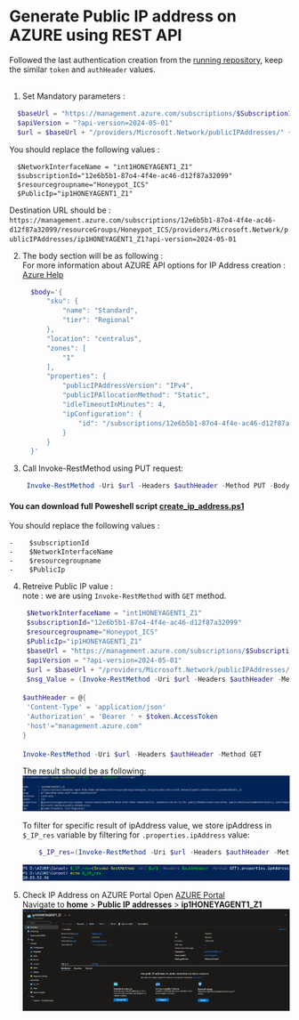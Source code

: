 # Generate Public IP address on AZURE using REST API   

Followed the last authentication creation from the [running repository](azure_account_auth_rest_api.md), keep the similar `token` and `authHeader` values.<br><br>
1.  Set Mandatory parameters : 

  ```powershell
    $baseUrl = "https://management.azure.com/subscriptions/$SubscriptionId" + "/resourceGroups/$resourceGroupName"
    $apiVersion = "?api-version=2024-05-01"
    $url = $baseUrl + "/providers/Microsoft.Network/publicIPAddresses/" + $PublicIp + $apiVersion
   ```
You should replace the following values : <br>
```
  $NetworkInterfaceName = "int1HONEYAGENT1_Z1"
  $subscriptionId="12e6b5b1-87o4-4f4e-ac46-d12f87a32099"
  $resourcegroupname="Honeypot_ICS"
  $PublicIp="ip1HONEYAGENT1_Z1"
```

Destination URL should be  : <br>
`https://management.azure.com/subscriptions/12e6b5b1-87o4-4f4e-ac46-d12f87a32099/resourceGroups/Honeypot_ICS/providers/Microsoft.Network/publicIPAddresses/ip1HONEYAGENT1_Z1?api-version=2024-05-01`<br>


2.  The body section will be as following :<br>
      For more information about AZURE API options for IP Address creation : [Azure Help](https://learn.microsoft.com/en-us/rest/api/virtualnetwork/public-ip-addresses/create-or-update?view=rest-virtualnetwork-2024-05-01&tabs=HTTP)
      ```powershell
        $body='{
            "sku": {
                "name": "Standard",
                "tier": "Regional"
            },
            "location": "centralus",
            "zones": [
                "1"
            ],
            "properties": {
                "publicIPAddressVersion": "IPv4",
                "publicIPAllocationMethod": "Static",
                "idleTimeoutInMinutes": 4,
                "ipConfiguration": {
                    "id": "/subscriptions/12e6b5b1-87o4-4f4e-ac46-d12f87a32099/resourceGroups/Honeypot_ICS/providers/Microsoft.Network/networkInterfaces/int1HONEYAGENT1_Z1/ipConfigurations/ipconfig1"
                }
            }
        }'
     ```

3.   Call Invoke-RestMethod using PUT request:
     ```powershell
      Invoke-RestMethod -Uri $url -Headers $authHeader -Method PUT -Body $body
     ```

  #### You can download full Poweshell script [create_ip_address.ps1](create_ip_address.ps1) 
  You should replace the following values : <br>
  ```
  -    $subscriptionId
  -    $NetworkInterfaceName
  -    $resourcegroupname
  -    $PublicIp
  ```

4.  Retreive Public IP value :<br>
    note : we are using `Invoke-RestMethod` with `GET` method. 
     ```powershell
      $NetworkInterfaceName = "int1HONEYAGENT1_Z1"
      $subscriptionId="12e6b5b1-87o4-4f4e-ac46-d12f87a32099"
      $resourcegroupname="Honeypot_ICS"
      $PublicIp="ip1HONEYAGENT1_Z1"
      $baseUrl = "https://management.azure.com/subscriptions/$SubscriptionId" + "/resourceGroups/$resourceGroupName"
      $apiVersion = "?api-version=2024-05-01"
      $url = $baseUrl + "/providers/Microsoft.Network/publicIPAddresses/" + $PublicIp + $apiVersion
      $nsg_Value = (Invoke-RestMethod -Uri $url -Headers $authHeader -Method GET).value.name

     $authHeader = @{
      'Content-Type' = 'application/json' 
      'Authorization' = 'Bearer ' + $token.AccessToken 
      'host'="management.azure.com"
    }
    
    Invoke-RestMethod -Uri $url -Headers $authHeader -Method GET
     ```
     
     The result should be as following:
    ![ip_address_details](images/ip_address_details.PNG)

   
       To filter for specific result of ipAddress value, we store ipAddress in `$_IP_res` variable by filtering for `.properties.ipAddress` value: 
      ```powershell
          $_IP_res=(Invoke-RestMethod -Uri $url -Headers $authHeader -Method GET).properties.ipAddress
      ```
    ![ip_address_uniq](images/ip_address_uniq.PNG)

5.  Check IP Address on AZURE Portal
    Open [AZURE Portal](portal.azure.com)<br>
    Navigate to <b>home</b> > <b>Public IP addresses</b> > <b>ip1HONEYAGENT1_Z1</b> 
    ![Ip_address_capture_portal](images/Ip_address_capture_portal.jpeg)
